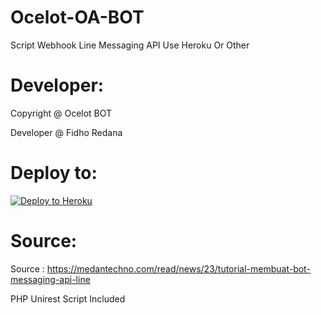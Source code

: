 # Ocelot-OA-BOT
Script Webhook Line Messaging API Use Heroku Or Other

# Developer:
Copyright @ Ocelot BOT

Developer @ Fidho Redana

# Deploy to:
[![Deploy to Heroku](https://www.herokucdn.com/deploy/button.svg)](https://heroku.com/deploy)

# Source:
Source : https://medantechno.com/read/news/23/tutorial-membuat-bot-messaging-api-line

PHP Unirest Script Included
